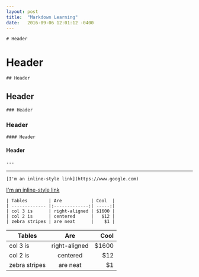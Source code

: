```yaml
---
layout: post
title:  "Markdown Learning"
date:   2016-09-06 12:01:12 -0400
---
```

```
# Header
```

# Header

```
## Header
```

## Header

```
### Header
```

### Header

```
#### Header
```

#### Header

```
---
```
---

```
[I'm an inline-style link](https://www.google.com)
```
[I'm an inline-style link](https://www.google.com)

```
| Tables        | Are           | Cool  |
| ------------- |:-------------:| -----:|
| col 3 is      | right-aligned | $1600 |
| col 2 is      | centered      |   $12 |
| zebra stripes | are neat      |    $1 |
```

| Tables        | Are           | Cool  |
| ------------- |:-------------:| -----:|
| col 3 is      | right-aligned | $1600 |
| col 2 is      | centered      |   $12 |
| zebra stripes | are neat      |    $1 |